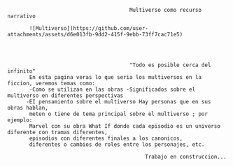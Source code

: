                                            Multiverso como recurso narrativo
                                        
           ![Multiverso](https://github.com/user-attachments/assets/d6e013fb-9dd2-415f-9ebb-73ff7cac71e5)




                                           "Todo es posible cerca del infinito"
           En esta pagina veras lo que seria los multiversos en la ficcion, veremos temas como:  
           -Como se utilizan en las obras -Significados sobre el multiverso en diferentes perspectivas 
          -EI pensamiento sobre el multiverso Hay personas que en sus obras hablan, 
           meten o tiene de tema principal sobre el multiverso ; por ejemplo: 
           Marvel con su obra What If donde cada episodio es un universo diferente con tramas diferentes, 
           episodios con diferentes finales a los canonicos, 
           diferentes o cambios de roles entre los personajes, etc.
                                                                       
                                                Trabajo en construccion...
